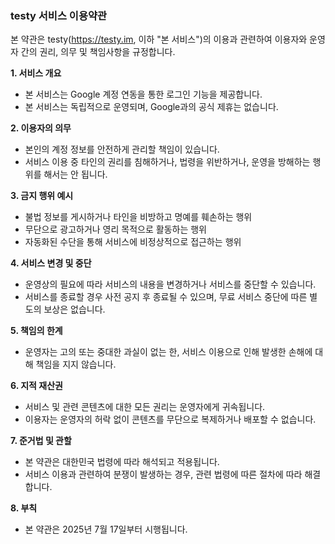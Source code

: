 ### testy 서비스 이용약관

본 약관은 testy(https://testy.im, 이하 "본 서비스")의 이용과 관련하여 이용자와 운영자 간의 권리, 의무 및 책임사항을 규정합니다.

**1. 서비스 개요**

- 본 서비스는 Google 계정 연동을 통한 로그인 기능을 제공합니다.
- 본 서비스는 독립적으로 운영되며, Google과의 공식 제휴는 없습니다.

**2. 이용자의 의무**

- 본인의 계정 정보를 안전하게 관리할 책임이 있습니다.
- 서비스 이용 중 타인의 권리를 침해하거나, 법령을 위반하거나, 운영을 방해하는 행위를 해서는 안 됩니다.

**3. 금지 행위 예시**

- 불법 정보를 게시하거나 타인을 비방하고 명예를 훼손하는 행위
- 무단으로 광고하거나 영리 목적으로 활동하는 행위
- 자동화된 수단을 통해 서비스에 비정상적으로 접근하는 행위

**4. 서비스 변경 및 중단**

- 운영상의 필요에 따라 서비스의 내용을 변경하거나 서비스를 중단할 수 있습니다.
- 서비스를 종료할 경우 사전 공지 후 종료될 수 있으며, 무료 서비스 중단에 따른 별도의 보상은 없습니다.

**5. 책임의 한계**

- 운영자는 고의 또는 중대한 과실이 없는 한, 서비스 이용으로 인해 발생한 손해에 대해 책임을 지지 않습니다.

**6. 지적 재산권**

- 서비스 및 관련 콘텐츠에 대한 모든 권리는 운영자에게 귀속됩니다.
- 이용자는 운영자의 허락 없이 콘텐츠를 무단으로 복제하거나 배포할 수 없습니다.

**7. 준거법 및 관할**

- 본 약관은 대한민국 법령에 따라 해석되고 적용됩니다.
- 서비스 이용과 관련하여 분쟁이 발생하는 경우, 관련 법령에 따른 절차에 따라 해결합니다.

**8. 부칙**

- 본 약관은 2025년 7월 17일부터 시행됩니다.
